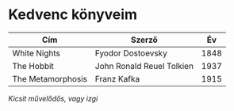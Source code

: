 # Kedvenc könyveim
|Cím              |Szerző                   |Év  |
|-----------------|-------------------------|----|
|White Nights     |Fyodor Dostoevsky        |1848|
|The Hobbit       |John Ronald Reuel Tolkien|1937|
|The Metamorphosis|Franz Kafka              |1915|
*Kicsit művelődős, vagy izgi*
